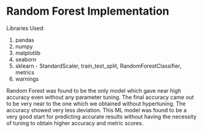 # Random Forest Implementation

Libraries Used:
1. pandas
2. numpy
3. matplotlib
4. seaborn
5. sklearn - StandardScaler, train_test_split, RandomForestClassifier, metrics
6. warnings

Random Forest was found to be the only model which gave near high accuracy even without any parameter tuning. The final accuracy came out to be very near to the one which we obtained 
without hypertuning. The accuracy showed very less deviation. This ML model was found to be a very good start for predicting accurate results without having the necessity of 
tuning to obtain higher accuracy and metric scores.
